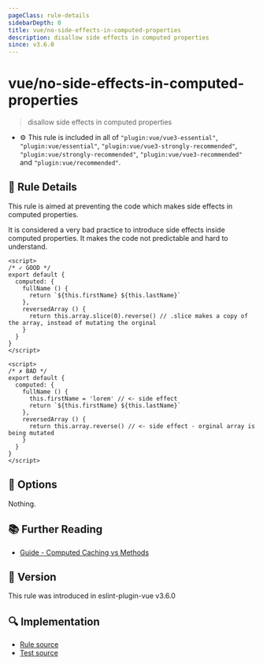 ```yaml
---
pageClass: rule-details
sidebarDepth: 0
title: vue/no-side-effects-in-computed-properties
description: disallow side effects in computed properties
since: v3.6.0
---
```

# vue/no-side-effects-in-computed-properties

> disallow side effects in computed properties

- :gear: This rule is included in all of `"plugin:vue/vue3-essential"`, `"plugin:vue/essential"`, `"plugin:vue/vue3-strongly-recommended"`, `"plugin:vue/strongly-recommended"`, `"plugin:vue/vue3-recommended"` and `"plugin:vue/recommended"`.

## :book: Rule Details

This rule is aimed at preventing the code which makes side effects in computed properties.

It is considered a very bad practice to introduce side effects inside computed properties. It makes the code not predictable and hard to understand.

<eslint-code-block :rules="{'vue/no-side-effects-in-computed-properties': ['error']}">

```vue
<script>
/* ✓ GOOD */
export default {
  computed: {
    fullName () {
      return `${this.firstName} ${this.lastName}`
    },
    reversedArray () {
      return this.array.slice(0).reverse() // .slice makes a copy of the array, instead of mutating the orginal
    }
  }
}
</script>
```

</eslint-code-block>

<eslint-code-block :rules="{'vue/no-side-effects-in-computed-properties': ['error']}">

```vue
<script>
/* ✗ BAD */
export default {
  computed: {
    fullName () {
      this.firstName = 'lorem' // <- side effect
      return `${this.firstName} ${this.lastName}`
    },
    reversedArray () {
      return this.array.reverse() // <- side effect - orginal array is being mutated
    }
  }
}
</script>
```

</eslint-code-block>

## :wrench: Options

Nothing.

## :books: Further Reading

- [Guide - Computed Caching vs Methods](https://v3.vuejs.org/guide/computed.html#computed-caching-vs-methods)

## :rocket: Version

This rule was introduced in eslint-plugin-vue v3.6.0

## :mag: Implementation

- [Rule source](https://github.com/vuejs/eslint-plugin-vue/blob/master/lib/rules/no-side-effects-in-computed-properties.js)
- [Test source](https://github.com/vuejs/eslint-plugin-vue/blob/master/tests/lib/rules/no-side-effects-in-computed-properties.js)
